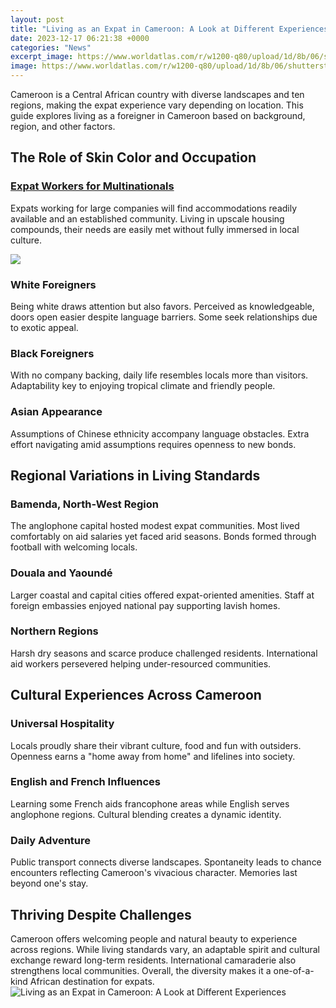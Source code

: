 ```yaml
---
layout: post
title: "Living as an Expat in Cameroon: A Look at Different Experiences"
date: 2023-12-17 06:21:38 +0000
categories: "News"
excerpt_image: https://www.worldatlas.com/r/w1200-q80/upload/1d/8b/06/shutterstock-386878012.jpg
image: https://www.worldatlas.com/r/w1200-q80/upload/1d/8b/06/shutterstock-386878012.jpg
---
```


Cameroon is a Central African country with diverse landscapes and ten regions, making the expat experience vary depending on location. This guide explores living as a foreigner in Cameroon based on background, region, and other factors.
## The Role of Skin Color and Occupation 
### [Expat Workers for Multinationals](https://notiziedioggi.github.io/2024-01-09-i-vantaggi-e-gli-svantaggi-del-viaggio-individuale-in-georgia/)
Expats working for large companies will find accommodations readily available and an established community. Living in upscale housing compounds, their needs are easily met without fully immersed in local culture. 

![](https://wowtravel.me/wp-content/uploads/2019/02/Local-Cameroonian-by-CIFORFlickr.jpg)
### **White Foreigners** 
Being white draws attention but also favors. Perceived as knowledgeable, doors open easier despite language barriers. Some seek relationships due to exotic appeal. 
### **Black Foreigners**  
With no company backing, daily life resembles locals more than visitors. Adaptability key to enjoying tropical climate and friendly people.
### **Asian Appearance**
Assumptions of Chinese ethnicity accompany language obstacles. Extra effort navigating amid assumptions requires openness to new bonds.
## Regional Variations in Living Standards
### **Bamenda, North-West Region**
The anglophone capital hosted modest expat communities. Most lived comfortably on aid salaries yet faced arid seasons. Bonds formed through football with welcoming locals. 
### **Douala and Yaoundé** 
Larger coastal and capital cities offered expat-oriented amenities. Staff at foreign embassies enjoyed national pay supporting lavish homes.
### **Northern Regions** 
Harsh dry seasons and scarce produce challenged residents. International aid workers persevered helping under-resourced communities.
## Cultural Experiences Across Cameroon
### **Universal Hospitality**
Locals proudly share their vibrant culture, food and fun with outsiders. Openness earns a "home away from home" and lifelines into society.
### **English and French Influences** 
Learning some French aids francophone areas while English serves anglophone regions. Cultural blending creates a dynamic identity.
### **Daily Adventure** 
Public transport connects diverse landscapes. Spontaneity leads to chance encounters reflecting Cameroon's vivacious character. Memories last beyond one's stay.
## Thriving Despite Challenges
Cameroon offers welcoming people and natural beauty to experience across regions. While living standards vary, an adaptable spirit and cultural exchange reward long-term residents. International camaraderie also strengthens local communities. Overall, the diversity makes it a one-of-a-kind African destination for expats.
![Living as an Expat in Cameroon: A Look at Different Experiences](https://www.worldatlas.com/r/w1200-q80/upload/1d/8b/06/shutterstock-386878012.jpg)